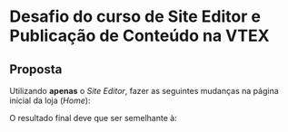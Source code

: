 # Desafio do curso de Site Editor e Publicação de Conteúdo na VTEX

## Proposta
Utilizando **apenas** o *Site Editor*, fazer as seguintes mudanças na página inicial da loja (*Home*):


O resultado final deve que ser semelhante à:

